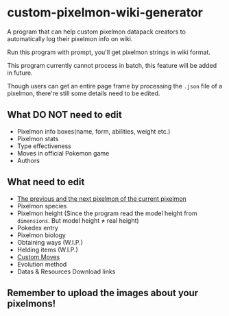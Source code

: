 # custom-pixelmon-wiki-generator
A program that can help custom pixelmon datapack creators to automatically log their pixelmon info on wiki.

Run this program with prompt, you'll get pixelmon strings in wiki format.

This program currently cannot process in batch, this feature will be added in future.

Though users can get an entire page frame by processing the `.json` file of a pixelmon, there're still some details need to be edited.

## What DO NOT need to edit
* Pixelmon info boxes(name, form, abilities, weight etc.)
* Pixelmon stats
* Type effectiveness
* Moves in official Pokemon game
* Authors

## What need to edit
* [The previous and the next pixelmon of the current pixelmon](https://github.com/wujichen158/custom-pixelmon-wiki-generator/wiki/Things-need-to-edit#edit-previous-and-next-pixelmon)
* Pixelmon species
* Pixelmon height (Since the program read the model height from `dimensions`. But model height ≠ real height)
* Pokedex entry
* Pixelmon biology 
* Obtaining ways (W.I.P.)
* Helding items (W.I.P.)
* [Custom Moves](https://github.com/wujichen158/custom-pixelmon-wiki-generator/wiki/Things-need-to-edit#custom-moves)
* Evolution method
* Datas & Resources Download links

## Remember to upload the images about your pixelmons!
